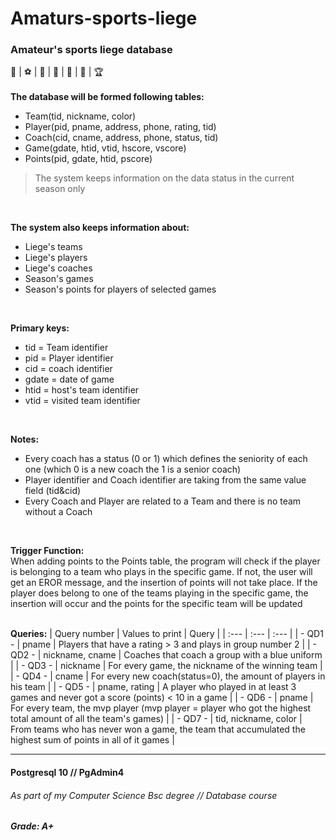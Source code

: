 # Amaturs-sports-liege
### Amateur's sports liege database
:football: | :soccer: | :basketball: | :tennis: | :bowling: | :8ball: | :trophy:
</br>
</br>
**The database will be formed following tables:**</br>
- Team(tid, nickname, color)</br>
- Player(pid, pname, address, phone, rating, tid)</br>
- Coach(cid, cname, address, phone, status, tid)</br>
- Game(gdate, htid, vtid, hscore, vscore)</br>
- Points(pid, gdate, htid, pscore)</br>


>The system keeps information on the data status in the current season only
</br>

**The system also keeps information about:**</br>
-	Liege's teams</br>
-	Liege's players</br>
-	Liege's coaches</br>
-	Season's games</br>
-	Season's points for players of selected games</br>
</br>

**Primary keys:**
-	tid = Team identifier
-	pid = Player identifier
-	cid = coach identifier
-	gdate = date of game
-	htid = host's team identifier
-	vtid = visited team identifier
</br>

**Notes:**
-	Every coach has a status (0 or 1) which defines the seniority of each one (which 0 is a new coach the 1 is a senior coach)
-	Player identifier and Coach identifier are taking from the same value field (tid&cid)
-	Every Coach and Player are related to a Team and there is no team without a Coach
</br>



**Trigger Function:**</br>
When adding points to the Points table, the program will check if the player is belonging to a team who plays in the specific game. If not, the user will get an EROR message, and the insertion of points will not take place. If the player does belong to one of the teams playing in the specific game, the insertion will occur and the points for the specific team will be updated
</br>
</br>

**Queries:**
| Query number  | Values to print      | Query         |
| :---          | :---                 | :---          |
| - QD1 -       | pname                | Players that have a rating > 3 and plays in group number 2     |
| - QD2 -       | nickname, cname      | Coaches that coach a group with a blue uniform                 |
| - QD3 -       | nickname             | For every game, the nickname of the winning team                 |
| - QD4 -       | cname                | For every new coach(status=0), the amount of players in his team                 |
| - QD5 -       | pname, rating        | A player who played in at least 3 games and never got a score (points) < 10 in a game                                            |
| - QD6 -       | pname                | For every team, the mvp player (mvp player = player who got the highest total amount                                           of all the team's games)                 |
| - QD7 -       | tid, nickname, color | From teams who has never won a game, the team that accumulated the highest sum of                                              points in all of it games                 |

---
#### Postgresql 10 // PgAdmin4 </br>
###### As part of my Computer Science Bsc degree // Database course </br>
##### **Grade:** A+

